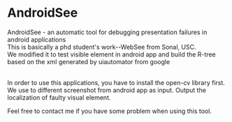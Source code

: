 # AndroidSee
AndroidSee - an automatic tool for debugging presentation failures in android applications <br>
This is basically a phd student's work--WebSee from Sonal, USC.<br>
We modified it to test visible element in android app and build the R-tree based on the xml generated by uiautomator from google<br><br>

In order to use this applications, you have to install the open-cv library first. We use to different screenshot from android app as input. Output the localization of faulty visual element.<br>

Feel free to contact me if you have some problem when using this tool.
